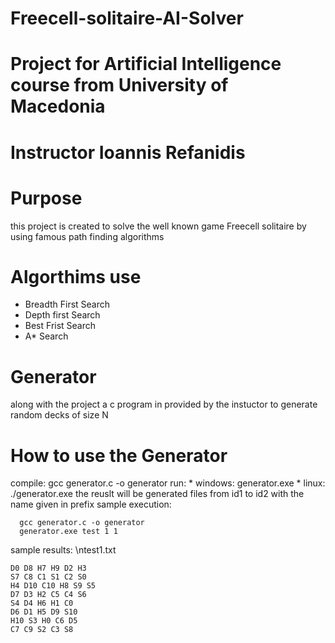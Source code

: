 # Freecell-solitaire-AI-Solver

# Project for Artificial Intelligence course from University of Macedonia
# Instructor Ioannis Refanidis

# Purpose
this project is created to solve the well known game Freecell solitaire by using famous path finding algorithms

# Algorthims use

* Breadth First Search
* Depth first Search
* Best Frist Search
* A* Search

# Generator
along with the project a c program in provided by the instuctor to generate random decks of size N

# How to use the Generator
compile: gcc generator.c -o generator
run: * windows: generator.exe <prefix> <id1> <id2>
     * linux: ./generator.exe <prefix> <id1> <id2>
the reuslt will be generated files from id1 to id2 with the name given in prefix
sample execution:
```terminal
  gcc generator.c -o generator
  generator.exe test 1 1
```
sample results:
\ntest1.txt
 ```terminal
D0 D8 H7 H9 D2 H3
S7 C8 C1 S1 C2 S0
H4 D10 C10 H8 S9 S5
D7 D3 H2 C5 C4 S6
S4 D4 H6 H1 C0
D6 D1 H5 D9 S10
H10 S3 H0 C6 D5
C7 C9 S2 C3 S8 
```
